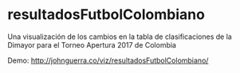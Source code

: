 # resultadosFutbolColombiano
Una visualización de los cambios en la tabla de clasificaciones de la Dimayor para el Torneo Apertura 2017 de Colombia

Demo: 
http://johnguerra.co/viz/resultadosFutbolColombiano/
